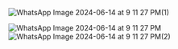 ![WhatsApp Image 2024-06-14 at 9 11 27 PM(1)](https://github.com/Yogirajput1210/BANK-MANAGEMENT-SYSTEM/assets/122722869/234fb6f0-b15d-442b-b36f-e9d5a41842e6)

![WhatsApp Image 2024-06-14 at 9 11 27 PM](https://github.com/Yogirajput1210/BANK-MANAGEMENT-SYSTEM/assets/122722869/63192566-fe7a-4242-a80f-f01c1968b6b7)
![WhatsApp Image 2024-06-14 at 9 11 27 PM(2)](https://github.com/Yogirajput1210/BANK-MANAGEMENT-SYSTEM/assets/122722869/8975e765-786e-47b2-b666-1db2c2e64638)
